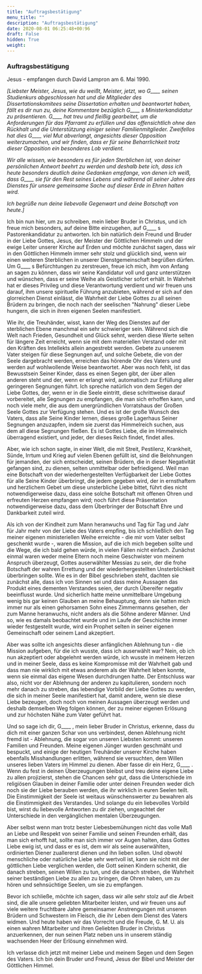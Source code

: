 ```yaml
---
title: "Auftragsbestätigung"
menu_title: ""
description: "Auftragsbestätigung"
date: 2020-08-01 06:25:48+00:96
draft: False
hidden: True
weight:
---
```

### Auftragsbestätigung

Jesus  - empfangen durch David Lampron am 6. Mai 1990.

*[Liebster Meister, Jesus, wie du weißt, Meister, jetzt, wo G____ seinen Studienkurs abgeschlossen hat und die Mitglieder des Dissertationskomitees seine Dissertation erhalten und beantwortet haben, fällt es dir nun zu, deine Kommentare bezüglich G____ s Ministerkandidatur zu präsentieren. G____ hat treu und fleißig gearbeitet, um die Anforderungen für das Pfarramt zu erfüllen und das offensichtlich ohne den Rückhalt und die Unterstützung einiger seiner Familienmitglieder. Zweifellos hat dies G____ viel Mut abverlangt, angesichts dieser Opposition weiterzumachen, und wir finden, dass er für seine Beharrlichkeit trotz dieser Opposition ein besonderes Lob verdient.*

*Wir alle wissen, wie besonders es für jeden Sterblichen ist, von deiner persönlichen Antwort beehrt zu werden und deshalb bete ich, dass ich heute besonders deutlich deine Gedanken empfange, von denen ich weiß, dass G____ sie für den Rest seines Lebens und während all seiner Jahre des Dienstes für unsere gemeinsame Sache auf dieser Erde in Ehren halten wird.*

*Ich begrüße nun deine liebevolle Gegenwart und deine Botschaft von heute.]*

Ich bin nun hier, um zu schreiben, mein lieber Bruder in Christus, und ich freue mich besonders, auf deine Bitte einzugehen, auf G____ s Pastorenkandidatur zu antworten. Ich bin natürlich dein Freund und Bruder in der Liebe Gottes, Jesus, der Meister der Göttlichen Himmeln und der ewige Leiter unserer Kirche auf Erden und möchte zunächst sagen, dass wir in den Göttlichen Himmeln immer sehr stolz und glücklich sind, wenn wir einen weiteren Sterblichen in unserer Dienstgemeinschaft begrüßen dürfen. Um G____ s Befürchtungen zu zerstreuen, freue ich mich, ihm von Anfang an sagen zu können, dass wir seine Kandidatur voll und ganz unterstützen und wünschen, dass er seine Weihe als Geistlicher sofort erhält. In Wahrheit hat er dieses Privileg und diese Verantwortung verdient und wir freuen uns darauf, ihm unsere spirituelle Führung anzubieten, während er sich auf den glorreichen Dienst einlässt, die Wahrheit der Liebe Gottes zu all seinen Brüdern zu bringen, die noch nach der seelischen "Nahrung" dieser Liebe hungern, die sich in ihren eigenen Seelen manifestiert.

Wie ihr, die Treuhänder, wisst, kann der Weg des Dienstes auf der sterblichen Ebene manchmal ein sehr schwieriger sein. Während sich die Welt nach Frieden, Gesundheit und Glück sehnt, werden diese Werte selten für längere Zeit erreicht, wenn sie mit dem materiellen Verstand oder mit den Kräften des Intellekts allein angestrebt werden. Gebete zu unserem Vater steigen für diese Segnungen auf, und solche Gebete, die von der Seele dargebracht werden, erreichen das hörende Ohr des Vaters und werden auf wohlwollende Weise beantwortet. Aber was noch fehlt, ist das Bewusstsein Seiner Kinder, dass es einen Segen gibt, der über allen anderen steht und der, wenn er erlangt wird, automatisch zur Erfüllung aller geringeren Segnungen führt. Ich spreche natürlich von dem Segen der Liebe Gottes, der, wenn er in die Seele eintritt, diese schrittweise darauf vorbereitet, alle Segnungen zu empfangen, die man sich erhoffen kann, und noch viele mehr, die aus dem unergründlichen Vorratshaus der Großen Seele Gottes zur Verfügung stehen. Und es ist der große Wunsch des Vaters, dass alle Seine Kinder lernen, dieses große Lagerhaus Seiner Segnungen anzuzapfen, indem sie zuerst das Himmelreich suchen, aus dem all diese Segnungen fließen. Es ist Gottes Liebe, die im Himmelreich überragend existiert, und jeder, der dieses Reich findet, findet alles.

Aber, wie ich schon sagte, in einer Welt, die mit Streit, Pestilenz, Krankheit, Sünde, Irrtum und Krieg auf vielen Ebenen gefüllt ist, sind die Belohnungen für jemanden, der sich entscheidet, seinen Brüdern, die in dieser Negativität gefangen sind, zu dienen, selten unmittelbar oder befriedigend. Weil man eine Botschaft von der wiederhergestellten Verfügbarkeit der Liebe Gottes für alle Seine Kinder überbringt, die jedem gegeben wird, der in ernsthaftem und herzlichem Gebet um diese unsterbliche Liebe bittet, führt dies nicht notwendigerweise dazu, dass eine solche Botschaft mit offenen Ohren und erfreuten Herzen empfangen wird; noch führt diese Präsentation notwendigerweise dazu, dass dem Überbringer der Botschaft Ehre und Dankbarkeit zuteil wird.

Als ich von der Kindheit zum Mann heranwuchs und Tag für Tag und Jahr für Jahr mehr von der Liebe des Vaters empfing, bis ich schließlich den Tag meiner eigenen ministeriellen Weihe erreichte - die mir vom Vater selbst geschenkt wurde -, waren die Mission, auf die ich mich begeben sollte und die Wege, die ich bald gehen würde, in vielen Fällen nicht einfach. Zunächst einmal waren weder meine Eltern noch meine Geschwister von meinem Anspruch überzeugt, Gottes auserwählter Messias zu sein, der die frohe Botschaft der wahren Errettung und der wiederhergestellten Unsterblichkeit überbringen sollte. Wie es in der Bibel geschrieben steht, dachten sie zunächst alle, dass ich von Sinnen sei und dass meine Aussagen das Produkt eines dementen Verstandes seien, der durch Übereifer negativ beeinflusst wurde. Und sicherlich hatte meine unmittelbare Umgebung wenig bis gar keinen Glauben an meine Behauptung, denn sie hatten mich immer nur als einen gehorsamen Sohn eines Zimmermanns gesehen, der zum Manne heranwuchs, nicht anders als die Söhne anderer Männer. Und so, wie es damals beobachtet wurde und im Laufe der Geschichte immer wieder festgestellt wurde, wird ein Prophet selten in seiner eigenen Gemeinschaft oder seinem Land akzeptiert.

Aber was sollte ich angesichts dieser anfänglichen Ablehnung tun - die Mission aufgeben, für die ich wusste, dass ich auserwählt war? Nein, ob ich nun akzeptiert oder abgelehnt werden würde, ich wusste in meinem Herzen und in meiner Seele, dass es keine Kompromisse mit der Wahrheit gab und dass man nie wirklich mit etwas anderem als der Wahrheit leben konnte, wenn sie einmal das eigene Wesen durchdrungen hatte. Der Entschluss war also, nicht vor der Ablehnung der anderen zu kapitulieren, sondern noch mehr danach zu streben, das lebendige Vorbild der Liebe Gottes zu werden, die sich in meiner Seele manifestiert hat, damit andere, wenn sie diese Liebe bezeugen, doch noch von meinen Aussagen überzeugt werden und deshalb demselben Weg folgen können, der zu meiner eigenen Erlösung und zur höchsten Nähe zum Vater geführt hat.

Und so sage ich dir, G____ , mein lieber Bruder in Christus, erkenne, dass du dich mit einer ganzen Schar von uns verbindest, denen Ablehnung nicht fremd ist - Ablehnung, die sogar von unseren Liebsten kommt: unseren Familien und Freunden. Meine eigenen Jünger wurden geschmäht und bespuckt, und einige der heutigen Treuhänder unserer Kirche haben ebenfalls Misshandlungen erlitten, während sie versuchten, dem Willen unseres lieben Vaters im Himmel zu dienen. Aber fasse dir ein Herz, G____ . Wenn du fest in deinen Überzeugungen bleibst und treu deine eigene Liebe zu allen projizierst, stehen die Chancen sehr gut, dass die Unterschiede im religiösen Glauben in deiner Familie oder unter deinen Freunden weder dich noch sie der Liebe berauben werden, die ihr wirklich in euren Seelen teilt. Die Einstimmigkeit der Seele ist weitaus wünschenswerter zu bewahren als die Einstimmigkeit des Verstandes. Und solange du ein liebevolles Vorbild bist, wirst du liebevolle Antworten zu dir ziehen, ungeachtet der Unterschiede in den vergänglichen mentalen Überzeugungen.

Aber selbst wenn man trotz bester Liebesbemühungen nicht das volle Maß an Liebe und Respekt von seiner Familie und seinen Freunden erhält, das man sich erhofft hat, sollte man sich immer vor Augen halten, dass Gottes Liebe ewig ist, und dass er es ist, dem wir als seine auserwählten, ordinierten Diener zuallererst dienen und ihn lieben sollen. Und obwohl menschliche oder natürliche Liebe sehr wertvoll ist, kann sie nicht mit der göttlichen Liebe verglichen werden, die Gott seinen Kindern schenkt, die danach streben, seinen Willen zu tun, und die danach streben, die Wahrheit seiner beständigen Liebe zu allen zu bringen, die Ohren haben, um zu hören und sehnsüchtige Seelen, um sie zu empfangen.

Bevor ich schließe, möchte ich sagen, dass wir alle sehr stolz auf die Arbeit sind, die alle unsere geliebten Mitarbeiter leisten, und wir freuen uns auf viele weitere fruchtbare Jahre gemeinsamer Anstrengungen mit unseren Brüdern und Schwestern im Fleisch, die ihr Leben dem Dienst des Vaters widmen. Und heute haben wir das Vorrecht und die Freude, G. M. U. als einen wahren Mitarbeiter und ihren Geliebten Bruder in Christus anzuerkennen, der nun seinen Platz neben uns in unserem ständig wachsenden Heer der Erlösung einnehmen wird.

Ich verlasse dich jetzt mit meiner Liebe und meinem Segen und dem Segen des Vaters. Ich bin dein Bruder und Freund, Jesus der Bibel und Meister der Göttlichen Himmel.
